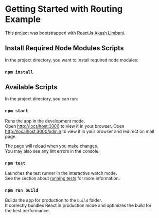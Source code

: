 # Getting Started with Routing Example

This project was bootstrapped with ReactJs [Akash Limbani](https://www.linkedin.com/in/akash-limbani/).

## Install Required Node Modules Scripts

In the project directory, you want to install required node modules:

### `npm install`

## Available Scripts

In the project directory, you can run:

### `npm start`

Runs the app in the development mode.\
Open [http://localhost:3000](http://localhost:3000) to view it in your browser.
Open [http://localhost:3000/admin](http://localhost:3000/admin) to view it in your browser and redirect on mail page.

The page will reload when you make changes.\
You may also see any lint errors in the console.

### `npm test`

Launches the test runner in the interactive watch mode.\
See the section about [running tests](https://facebook.github.io/create-react-app/docs/running-tests) for more information.

### `npm run build`

Builds the app for production to the `build` folder.\
It correctly bundles React in production mode and optimizes the build for the best performance.